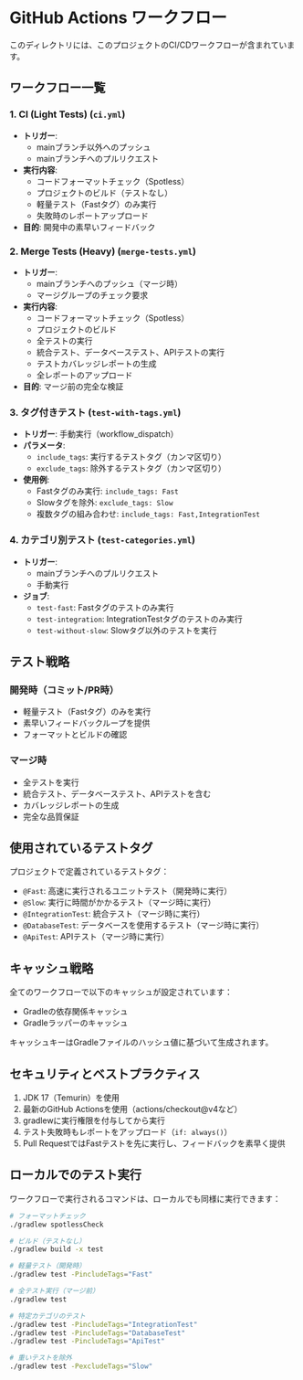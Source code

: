 # GitHub Actions ワークフロー

このディレクトリには、このプロジェクトのCI/CDワークフローが含まれています。

## ワークフロー一覧

### 1. CI (Light Tests) (`ci.yml`)
- **トリガー**: 
  - mainブランチ以外へのプッシュ
  - mainブランチへのプルリクエスト
- **実行内容**:
  - コードフォーマットチェック（Spotless）
  - プロジェクトのビルド（テストなし）
  - 軽量テスト（Fastタグ）のみ実行
  - 失敗時のレポートアップロード
- **目的**: 開発中の素早いフィードバック

### 2. Merge Tests (Heavy) (`merge-tests.yml`)
- **トリガー**: 
  - mainブランチへのプッシュ（マージ時）
  - マージグループのチェック要求
- **実行内容**:
  - コードフォーマットチェック（Spotless）
  - プロジェクトのビルド
  - 全テストの実行
  - 統合テスト、データベーステスト、APIテストの実行
  - テストカバレッジレポートの生成
  - 全レポートのアップロード
- **目的**: マージ前の完全な検証

### 3. タグ付きテスト (`test-with-tags.yml`)
- **トリガー**: 手動実行（workflow_dispatch）
- **パラメータ**:
  - `include_tags`: 実行するテストタグ（カンマ区切り）
  - `exclude_tags`: 除外するテストタグ（カンマ区切り）
- **使用例**:
  - Fastタグのみ実行: `include_tags: Fast`
  - Slowタグを除外: `exclude_tags: Slow`
  - 複数タグの組み合わせ: `include_tags: Fast,IntegrationTest`

### 4. カテゴリ別テスト (`test-categories.yml`)
- **トリガー**: 
  - mainブランチへのプルリクエスト
  - 手動実行
- **ジョブ**:
  - `test-fast`: Fastタグのテストのみ実行
  - `test-integration`: IntegrationTestタグのテストのみ実行
  - `test-without-slow`: Slowタグ以外のテストを実行

## テスト戦略

### 開発時（コミット/PR時）
- 軽量テスト（Fastタグ）のみを実行
- 素早いフィードバックループを提供
- フォーマットとビルドの確認

### マージ時
- 全テストを実行
- 統合テスト、データベーステスト、APIテストを含む
- カバレッジレポートの生成
- 完全な品質保証

## 使用されているテストタグ

プロジェクトで定義されているテストタグ：
- `@Fast`: 高速に実行されるユニットテスト（開発時に実行）
- `@Slow`: 実行に時間がかかるテスト（マージ時に実行）
- `@IntegrationTest`: 統合テスト（マージ時に実行）
- `@DatabaseTest`: データベースを使用するテスト（マージ時に実行）
- `@ApiTest`: APIテスト（マージ時に実行）

## キャッシュ戦略

全てのワークフローで以下のキャッシュが設定されています：
- Gradleの依存関係キャッシュ
- Gradleラッパーのキャッシュ

キャッシュキーはGradleファイルのハッシュ値に基づいて生成されます。

## セキュリティとベストプラクティス

1. JDK 17（Temurin）を使用
2. 最新のGitHub Actionsを使用（actions/checkout@v4など）
3. gradlewに実行権限を付与してから実行
4. テスト失敗時もレポートをアップロード（`if: always()`）
5. Pull RequestではFastテストを先に実行し、フィードバックを素早く提供

## ローカルでのテスト実行

ワークフローで実行されるコマンドは、ローカルでも同様に実行できます：

```bash
# フォーマットチェック
./gradlew spotlessCheck

# ビルド（テストなし）
./gradlew build -x test

# 軽量テスト（開発時）
./gradlew test -PincludeTags="Fast"

# 全テスト実行（マージ前）
./gradlew test

# 特定カテゴリのテスト
./gradlew test -PincludeTags="IntegrationTest"
./gradlew test -PincludeTags="DatabaseTest"
./gradlew test -PincludeTags="ApiTest"

# 重いテストを除外
./gradlew test -PexcludeTags="Slow"
```